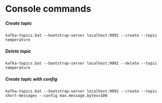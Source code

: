 # Console commands

##### Create topic
```shell
kafka-topics.bat --bootstrap-server localhost:9092 --create --topic temperature
```

##### Delete topic
```shell
kafka-topics.bat --bootstrap-server localhost:9092 --delete --topic temperature
```

##### Create topic with config
```shell
kafka-topics.bat --bootstrap-server localhost:9092 --create --topic short-messages --config max.message.bytes=100
```